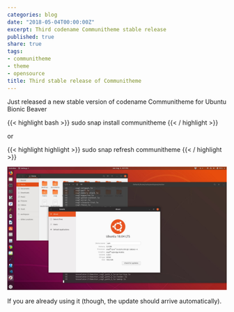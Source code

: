 ```yaml
---
categories: blog
date: "2018-05-04T00:00:00Z"
excerpt: Third codename Communitheme stable release
published: true
share: true
tags:
- communitheme
- theme
- opensource
title: Third stable release of Communitheme
---
```


Just released a new stable version of codename Communitheme for Ubuntu Bionic Beaver 

{{< highlight bash >}}
    sudo snap install communitheme
{{< / highlight >}}

or

{{< highlight highlight >}}
   sudo snap refresh communitheme
{{< / highlight >}}

![communitheme-3rd-release-pic](/images/communitheme-3rd-release-pic.jpeg)

If you are already using it (though, the update should arrive automatically).


